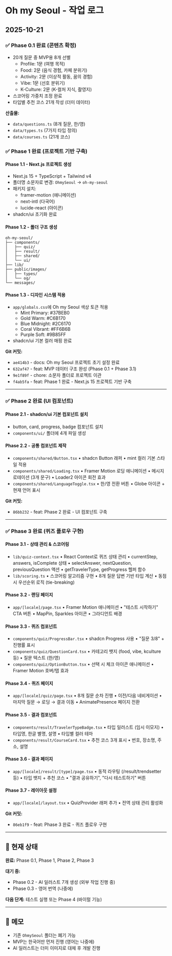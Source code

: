 # Oh my Seoul - 작업 로그

## 2025-10-21

### ✅ Phase 0.1 완료 (콘텐츠 확정)
- 20개 질문 중 MVP용 8개 선별
  * Profile: 1문 (여행 목적)
  * Food: 2문 (음식 경험, 카페 분위기)
  * Activity: 2문 (이상적 활동, 꿈의 경험)
  * Vibe: 1문 (선호 분위기)
  * K-Culture: 2문 (K-컬처 지식, 촬영지)
- 스코어링 가중치 조정 완료
- 타입별 추천 코스 21개 작성 (더미 데이터)

**산출물:**
- `data/questions.ts` (8개 질문, 한/영)
- `data/types.ts` (7가지 타입 정의)
- `data/courses.ts` (21개 코스)

### ✅ Phase 1 완료 (프로젝트 기반 구축)

#### Phase 1.1 - Next.js 프로젝트 생성
- Next.js 15 + TypeScript + Tailwind v4
- 폴더명 소문자로 변경: `OhmySeoul` → `oh-my-seoul`
- 패키지 설치:
  * framer-motion (애니메이션)
  * next-intl (다국어)
  * lucide-react (아이콘)
- shadcn/ui 초기화 완료

#### Phase 1.2 - 폴더 구조 생성
```
oh-my-seoul/
├── components/
│   ├── quiz/
│   ├── result/
│   ├── shared/
│   └── ui/
├── lib/
├── public/images/
│   ├── types/
│   └── og/
└── messages/
```

#### Phase 1.3 - 디자인 시스템 적용
- `app/globals.css`에 Oh my Seoul 색상 토큰 적용
  * Mint Primary: #37BEB0
  * Gold Warm: #C6B170
  * Blue Midnight: #2C6170
  * Coral Vibrant: #FF6B6B
  * Purple Soft: #9B85FF
- shadcn/ui 기본 컬러 매핑 완료

**Git 커밋:**
- `ae414b3` - docs: Oh my Seoul 프로젝트 초기 설정 완료
- `632af47` - feat: MVP 데이터 구조 완성 (Phase 0.1 + Phase 3.1)
- `9e1f89f` - chore: 소문자 폴더로 프로젝트 이관
- `f4ab5fa` - feat: Phase 1 완료 - Next.js 15 프로젝트 기반 구축

---

### ✅ Phase 2 완료 (UI 컴포넌트)

#### Phase 2.1 - shadcn/ui 기본 컴포넌트 설치
- button, card, progress, badge 컴포넌트 설치
- `components/ui/` 폴더에 4개 파일 생성

#### Phase 2.2 - 공통 컴포넌트 제작
- `components/shared/Button.tsx`
  • shadcn Button 래퍼
  • mint 컬러 기본 스타일 적용
- `components/shared/Loading.tsx`
  • Framer Motion 로딩 애니메이션
  • 메시지 로테이션 (3개 문구)
  • Loader2 아이콘 회전 효과
- `components/shared/LanguageToggle.tsx`
  • 한/영 전환 버튼
  • Globe 아이콘 + 현재 언어 표시

**Git 커밋:**
- `86bb232` - feat: Phase 2 완료 - UI 컴포넌트 구축

---

### ✅ Phase 3 완료 (퀴즈 플로우 구현)

#### Phase 3.1 - 상태 관리 & 스코어링
- `lib/quiz-context.tsx`
  • React Context로 퀴즈 상태 관리
  • currentStep, answers, isComplete 상태
  • selectAnswer, nextQuestion, previousQuestion 액션
  • getTravelerType, getProgress 헬퍼 함수
- `lib/scoring.ts`
  • 스코어링 알고리즘 구현
  • 8개 질문 답변 기반 타입 계산
  • 동점 시 우선순위 로직 (tie-breaking)

#### Phase 3.2 - 랜딩 페이지
- `app/[locale]/page.tsx`
  • Framer Motion 애니메이션
  • "테스트 시작하기" CTA 버튼
  • MapPin, Sparkles 아이콘
  • 그라디언트 배경

#### Phase 3.3 - 퀴즈 컴포넌트
- `components/quiz/ProgressBar.tsx`
  • shadcn Progress 사용
  • "질문 3/8" + 진행률 표시
- `components/quiz/QuestionCard.tsx`
  • 카테고리 뱃지 (food, vibe, kculture 등)
  • 질문 텍스트 (한/영)
- `components/quiz/OptionButton.tsx`
  • 선택 시 체크 아이콘 애니메이션
  • Framer Motion 호버/탭 효과

#### Phase 3.4 - 퀴즈 페이지
- `app/[locale]/quiz/page.tsx`
  • 8개 질문 순차 진행
  • 이전/다음 네비게이션
  • 마지막 질문 → 로딩 → 결과 이동
  • AnimatePresence 페이지 전환

#### Phase 3.5 - 결과 컴포넌트
- `components/result/TravelerTypeBadge.tsx`
  • 타입 일러스트 (임시 이모지)
  • 타입명, 한글 별명, 설명
  • 타입별 컬러 테마
- `components/result/CourseCard.tsx`
  • 추천 코스 3개 표시
  • 번호, 장소명, 주소, 설명

#### Phase 3.6 - 결과 페이지
- `app/[locale]/result/[type]/page.tsx`
  • 동적 라우팅 (/result/trendsetter 등)
  • 타입 뱃지 + 추천 코스
  • "결과 공유하기", "다시 테스트하기" 버튼

#### Phase 3.7 - 레이아웃 설정
- `app/[locale]/layout.tsx`
  • QuizProvider 래퍼 추가
  • 전역 상태 관리 활성화

**Git 커밋:**
- `86eb1f9` - feat: Phase 3 완료 - 퀴즈 플로우 구현

---

## 🔄 현재 상태

**완료:** Phase 0.1, Phase 1, Phase 2, Phase 3

**대기 중:**
- Phase 0.2 - AI 일러스트 7개 생성 (외부 작업 진행 중)
- Phase 0.3 - 영어 번역 (나중에)

**다음 단계:** 테스트 실행 또는 Phase 4 (바이럴 기능)

---

## 📝 메모

- 기존 `OhmySeoul` 폴더는 폐기 가능
- MVP는 한국어만 먼저 진행 (영어는 나중에)
- AI 일러스트는 더미 이미지로 대체 후 개발 진행
